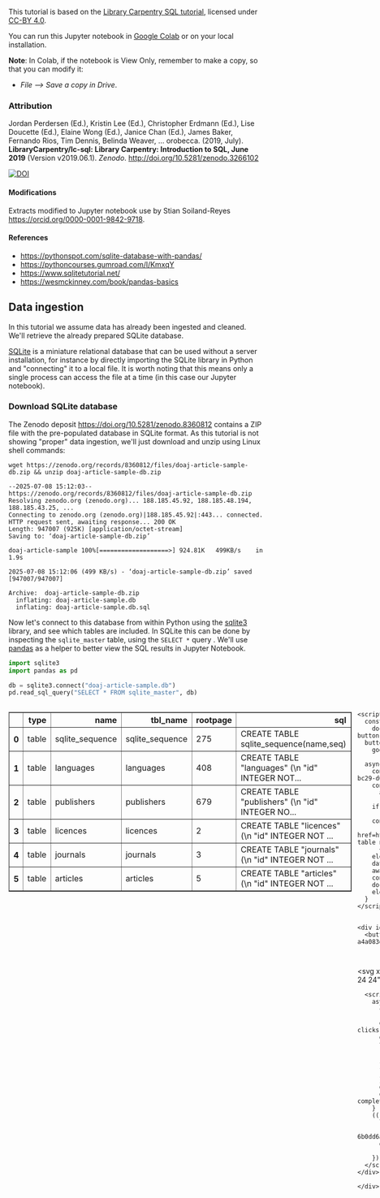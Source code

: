 

This tutorial is based on the [Library Carpentry SQL tutorial](https://librarycarpentry.github.io/lc-sql/), licensed under [CC-BY 4.0](https://librarycarpentry.github.io/lc-sql/LICENSE.html).

You can run this Jupyter notebook in [Google Colab](https://colab.research.google.com/) or on your local installation.

**Note**: In Colab, if the notebook is View Only, remember to make a copy, so that you can modify it:

* _File --> Save a copy in Drive_.


### Attribution

Jordan Perdersen (Ed.), Kristin Lee (Ed.), Christopher Erdmann (Ed.), Lise Doucette (Ed.), Elaine Wong (Ed.), Janice Chan (Ed.), James Baker, Fernando Rios, Tim Dennis, Belinda Weaver, … orobecca. (2019, July). **LibraryCarpentry/lc-sql: Library Carpentry: Introduction to SQL, June 2019** (Version v2019.06.1). _Zenodo_. http://doi.org/10.5281/zenodo.3266102

[![DOI](https://zenodo.org/badge/DOI/10.5281/zenodo.3266102.svg)](https://doi.org/10.5281/zenodo.3266102)

#### Modifications

Extracts modified to Jupyter notebook use by Stian Soiland-Reyes <https://orcid.org/0000-0001-9842-9718>.

#### References

* <https://pythonspot.com/sqlite-database-with-pandas/>
* <https://pythoncourses.gumroad.com/l/KmxqY>
* <https://www.sqlitetutorial.net/>
* <https://wesmckinney.com/book/pandas-basics>


## Data ingestion

In this tutorial we assume data has already been ingested and cleaned. We'll retrieve the already prepared SQLite database.

[SQLite](https://sqlite.org/) is a miniature relational database that can be used without a server installation, for instance by directly importing the SQLite library in Python and "connecting" it to a local file. It is worth noting that this means only a single process can access the file at a time (in this case our Jupyter notebook).

### Download SQLite database

The Zenodo deposit <https://doi.org/10.5281/zenodo.8360812> contains a ZIP file with the pre-populated database in SQLite format. As this tutorial is not showing "proper" data ingestion, we'll just download and unzip using Linux shell commands:


```shell
wget https://zenodo.org/records/8360812/files/doaj-article-sample-db.zip && unzip doaj-article-sample-db.zip
```

    --2025-07-08 15:12:03--  https://zenodo.org/records/8360812/files/doaj-article-sample-db.zip
    Resolving zenodo.org (zenodo.org)... 188.185.45.92, 188.185.48.194, 188.185.43.25, ...
    Connecting to zenodo.org (zenodo.org)|188.185.45.92|:443... connected.
    HTTP request sent, awaiting response... 200 OK
    Length: 947007 (925K) [application/octet-stream]
    Saving to: ‘doaj-article-sample-db.zip’
    
    doaj-article-sample 100%[===================>] 924.81K   499KB/s    in 1.9s    
    
    2025-07-08 15:12:06 (499 KB/s) - ‘doaj-article-sample-db.zip’ saved [947007/947007]
    
    Archive:  doaj-article-sample-db.zip
      inflating: doaj-article-sample.db  
      inflating: doaj-article-sample.db.sql  


Now let's connect to this database from within Python using the [sqlite3](https://docs.python.org/3/library/sqlite3.html) library, and see which tables are included. In SQLite this can be done by inspecting the `sqlite_master` table, using the `SELECT *` query . We'll use [pandas](https://pandas.pydata.org/) as a helper to better view the SQL results in Jupyter Notebook.




```python
import sqlite3
import pandas as pd

db = sqlite3.connect("doaj-article-sample.db")
pd.read_sql_query("SELECT * FROM sqlite_master", db)
```





  <div id="df-3791cbcf-e3e6-4f4e-bc29-d05b5fa4542f" class="colab-df-container">
    <div>
<style scoped>
    .dataframe tbody tr th:only-of-type {
        vertical-align: middle;
    }

    .dataframe tbody tr th {
        vertical-align: top;
    }

    .dataframe thead th {
        text-align: right;
    }
</style>
<table border="1" class="dataframe">
  <thead>
    <tr style="text-align: right;">
      <th></th>
      <th>type</th>
      <th>name</th>
      <th>tbl_name</th>
      <th>rootpage</th>
      <th>sql</th>
    </tr>
  </thead>
  <tbody>
    <tr>
      <th>0</th>
      <td>table</td>
      <td>sqlite_sequence</td>
      <td>sqlite_sequence</td>
      <td>275</td>
      <td>CREATE TABLE sqlite_sequence(name,seq)</td>
    </tr>
    <tr>
      <th>1</th>
      <td>table</td>
      <td>languages</td>
      <td>languages</td>
      <td>408</td>
      <td>CREATE TABLE "languages" (\n  "id" INTEGER NOT...</td>
    </tr>
    <tr>
      <th>2</th>
      <td>table</td>
      <td>publishers</td>
      <td>publishers</td>
      <td>679</td>
      <td>CREATE TABLE "publishers" (\n  "id" INTEGER NO...</td>
    </tr>
    <tr>
      <th>3</th>
      <td>table</td>
      <td>licences</td>
      <td>licences</td>
      <td>2</td>
      <td>CREATE TABLE "licences" (\n  "id" INTEGER NOT ...</td>
    </tr>
    <tr>
      <th>4</th>
      <td>table</td>
      <td>journals</td>
      <td>journals</td>
      <td>3</td>
      <td>CREATE TABLE "journals" (\n  "id" INTEGER NOT ...</td>
    </tr>
    <tr>
      <th>5</th>
      <td>table</td>
      <td>articles</td>
      <td>articles</td>
      <td>5</td>
      <td>CREATE TABLE "articles" (\n  "id" INTEGER NOT ...</td>
    </tr>
  </tbody>
</table>
</div>
    <div class="colab-df-buttons">

  <div class="colab-df-container">
    <button class="colab-df-convert" onclick="convertToInteractive('df-3791cbcf-e3e6-4f4e-bc29-d05b5fa4542f')"
            title="Convert this dataframe to an interactive table."
            style="display:none;">

  <svg xmlns="http://www.w3.org/2000/svg" height="24px" viewBox="0 -960 960 960">
    <path d="M120-120v-720h720v720H120Zm60-500h600v-160H180v160Zm220 220h160v-160H400v160Zm0 220h160v-160H400v160ZM180-400h160v-160H180v160Zm440 0h160v-160H620v160ZM180-180h160v-160H180v160Zm440 0h160v-160H620v160Z"/>
  </svg>
    </button>

  <style>
    .colab-df-container {
      display:flex;
      gap: 12px;
    }

    .colab-df-convert {
      background-color: #E8F0FE;
      border: none;
      border-radius: 50%;
      cursor: pointer;
      display: none;
      fill: #1967D2;
      height: 32px;
      padding: 0 0 0 0;
      width: 32px;
    }

    .colab-df-convert:hover {
      background-color: #E2EBFA;
      box-shadow: 0px 1px 2px rgba(60, 64, 67, 0.3), 0px 1px 3px 1px rgba(60, 64, 67, 0.15);
      fill: #174EA6;
    }

    .colab-df-buttons div {
      margin-bottom: 4px;
    }

    [theme=dark] .colab-df-convert {
      background-color: #3B4455;
      fill: #D2E3FC;
    }

    [theme=dark] .colab-df-convert:hover {
      background-color: #434B5C;
      box-shadow: 0px 1px 3px 1px rgba(0, 0, 0, 0.15);
      filter: drop-shadow(0px 1px 2px rgba(0, 0, 0, 0.3));
      fill: #FFFFFF;
    }
  </style>

    <script>
      const buttonEl =
        document.querySelector('#df-3791cbcf-e3e6-4f4e-bc29-d05b5fa4542f button.colab-df-convert');
      buttonEl.style.display =
        google.colab.kernel.accessAllowed ? 'block' : 'none';

      async function convertToInteractive(key) {
        const element = document.querySelector('#df-3791cbcf-e3e6-4f4e-bc29-d05b5fa4542f');
        const dataTable =
          await google.colab.kernel.invokeFunction('convertToInteractive',
                                                    [key], {});
        if (!dataTable) return;

        const docLinkHtml = 'Like what you see? Visit the ' +
          '<a target="_blank" href=https://colab.research.google.com/notebooks/data_table.ipynb>data table notebook</a>'
          + ' to learn more about interactive tables.';
        element.innerHTML = '';
        dataTable['output_type'] = 'display_data';
        await google.colab.output.renderOutput(dataTable, element);
        const docLink = document.createElement('div');
        docLink.innerHTML = docLinkHtml;
        element.appendChild(docLink);
      }
    </script>
  </div>


    <div id="df-a4a083db-5743-4731-b418-6b0dd6a2a4be">
      <button class="colab-df-quickchart" onclick="quickchart('df-a4a083db-5743-4731-b418-6b0dd6a2a4be')"
                title="Suggest charts"
                style="display:none;">

<svg xmlns="http://www.w3.org/2000/svg" height="24px"viewBox="0 0 24 24"
     width="24px">
    <g>
        <path d="M19 3H5c-1.1 0-2 .9-2 2v14c0 1.1.9 2 2 2h14c1.1 0 2-.9 2-2V5c0-1.1-.9-2-2-2zM9 17H7v-7h2v7zm4 0h-2V7h2v10zm4 0h-2v-4h2v4z"/>
    </g>
</svg>
      </button>

<style>
  .colab-df-quickchart {
      --bg-color: #E8F0FE;
      --fill-color: #1967D2;
      --hover-bg-color: #E2EBFA;
      --hover-fill-color: #174EA6;
      --disabled-fill-color: #AAA;
      --disabled-bg-color: #DDD;
  }

  [theme=dark] .colab-df-quickchart {
      --bg-color: #3B4455;
      --fill-color: #D2E3FC;
      --hover-bg-color: #434B5C;
      --hover-fill-color: #FFFFFF;
      --disabled-bg-color: #3B4455;
      --disabled-fill-color: #666;
  }

  .colab-df-quickchart {
    background-color: var(--bg-color);
    border: none;
    border-radius: 50%;
    cursor: pointer;
    display: none;
    fill: var(--fill-color);
    height: 32px;
    padding: 0;
    width: 32px;
  }

  .colab-df-quickchart:hover {
    background-color: var(--hover-bg-color);
    box-shadow: 0 1px 2px rgba(60, 64, 67, 0.3), 0 1px 3px 1px rgba(60, 64, 67, 0.15);
    fill: var(--button-hover-fill-color);
  }

  .colab-df-quickchart-complete:disabled,
  .colab-df-quickchart-complete:disabled:hover {
    background-color: var(--disabled-bg-color);
    fill: var(--disabled-fill-color);
    box-shadow: none;
  }

  .colab-df-spinner {
    border: 2px solid var(--fill-color);
    border-color: transparent;
    border-bottom-color: var(--fill-color);
    animation:
      spin 1s steps(1) infinite;
  }

  @keyframes spin {
    0% {
      border-color: transparent;
      border-bottom-color: var(--fill-color);
      border-left-color: var(--fill-color);
    }
    20% {
      border-color: transparent;
      border-left-color: var(--fill-color);
      border-top-color: var(--fill-color);
    }
    30% {
      border-color: transparent;
      border-left-color: var(--fill-color);
      border-top-color: var(--fill-color);
      border-right-color: var(--fill-color);
    }
    40% {
      border-color: transparent;
      border-right-color: var(--fill-color);
      border-top-color: var(--fill-color);
    }
    60% {
      border-color: transparent;
      border-right-color: var(--fill-color);
    }
    80% {
      border-color: transparent;
      border-right-color: var(--fill-color);
      border-bottom-color: var(--fill-color);
    }
    90% {
      border-color: transparent;
      border-bottom-color: var(--fill-color);
    }
  }
</style>

      <script>
        async function quickchart(key) {
          const quickchartButtonEl =
            document.querySelector('#' + key + ' button');
          quickchartButtonEl.disabled = true;  // To prevent multiple clicks.
          quickchartButtonEl.classList.add('colab-df-spinner');
          try {
            const charts = await google.colab.kernel.invokeFunction(
                'suggestCharts', [key], {});
          } catch (error) {
            console.error('Error during call to suggestCharts:', error);
          }
          quickchartButtonEl.classList.remove('colab-df-spinner');
          quickchartButtonEl.classList.add('colab-df-quickchart-complete');
        }
        (() => {
          let quickchartButtonEl =
            document.querySelector('#df-a4a083db-5743-4731-b418-6b0dd6a2a4be button');
          quickchartButtonEl.style.display =
            google.colab.kernel.accessAllowed ? 'block' : 'none';
        })();
      </script>
    </div>

    </div>
  </div>




## Introduction to SQL

In this tutorial we'll follow the Library Carpentry guide, but run the queries from within Python instead of the DB Browser.  

* Read through [Section 1: Introduction to SQL](https://librarycarpentry.github.io/lc-sql/01-introduction.html)  (ignoring the _DB Browser_ subsection).



## Selecting and querying data

Next, follow the [Section 2: Selecting and sorting data](https://librarycarpentry.github.io/lc-sql/02-selecting-sorting-data.html). Use Python's `"""` strings to support multiple lines.

Note that you don't need to use `print()`, as Jupyter Notebook will output the result of the last line, which with Panda becomes a HTML table:


```python
pd.read_sql_query("""
SELECT title
FROM articles
""", db)
```





  <div id="df-c63fceed-a32b-4946-baa7-bdc458dc1884" class="colab-df-container">
    <div>
<style scoped>
    .dataframe tbody tr th:only-of-type {
        vertical-align: middle;
    }

    .dataframe tbody tr th {
        vertical-align: top;
    }

    .dataframe thead th {
        text-align: right;
    }
</style>
<table border="1" class="dataframe">
  <thead>
    <tr style="text-align: right;">
      <th></th>
      <th>Title</th>
    </tr>
  </thead>
  <tbody>
    <tr>
      <th>0</th>
      <td>The Fisher Thermodynamics of Quasi-Probabilities</td>
    </tr>
    <tr>
      <th>1</th>
      <td>Aflatoxin Contamination of the Milk Supply: A ...</td>
    </tr>
    <tr>
      <th>2</th>
      <td>Metagenomic Analysis of Upwelling-Affected Bra...</td>
    </tr>
    <tr>
      <th>3</th>
      <td>Synthesis and Reactivity of a Cerium(III) Scor...</td>
    </tr>
    <tr>
      <th>4</th>
      <td>Performance and Uncertainty Evaluation of Snow...</td>
    </tr>
    <tr>
      <th>...</th>
      <td>...</td>
    </tr>
    <tr>
      <th>996</th>
      <td>Crystal structure of [3-(1H-benzimidazol-2-yl)...</td>
    </tr>
    <tr>
      <th>997</th>
      <td>Crystal structure of bis(3-bromopyridine-κN)bi...</td>
    </tr>
    <tr>
      <th>998</th>
      <td>Crystal structure of 4,4′-(ethane-1,2-diyl)bis...</td>
    </tr>
    <tr>
      <th>999</th>
      <td>Crystal structure of (Z)-4-[1-(4-acetylanilino...</td>
    </tr>
    <tr>
      <th>1000</th>
      <td>Metagenomic Analysis of Upwelling-Affected Bra...</td>
    </tr>
  </tbody>
</table>
<p>1001 rows × 1 columns</p>
</div>
    <div class="colab-df-buttons">

  <div class="colab-df-container">
    <button class="colab-df-convert" onclick="convertToInteractive('df-c63fceed-a32b-4946-baa7-bdc458dc1884')"
            title="Convert this dataframe to an interactive table."
            style="display:none;">

  <svg xmlns="http://www.w3.org/2000/svg" height="24px" viewBox="0 -960 960 960">
    <path d="M120-120v-720h720v720H120Zm60-500h600v-160H180v160Zm220 220h160v-160H400v160Zm0 220h160v-160H400v160ZM180-400h160v-160H180v160Zm440 0h160v-160H620v160ZM180-180h160v-160H180v160Zm440 0h160v-160H620v160Z"/>
  </svg>
    </button>

  <style>
    .colab-df-container {
      display:flex;
      gap: 12px;
    }

    .colab-df-convert {
      background-color: #E8F0FE;
      border: none;
      border-radius: 50%;
      cursor: pointer;
      display: none;
      fill: #1967D2;
      height: 32px;
      padding: 0 0 0 0;
      width: 32px;
    }

    .colab-df-convert:hover {
      background-color: #E2EBFA;
      box-shadow: 0px 1px 2px rgba(60, 64, 67, 0.3), 0px 1px 3px 1px rgba(60, 64, 67, 0.15);
      fill: #174EA6;
    }

    .colab-df-buttons div {
      margin-bottom: 4px;
    }

    [theme=dark] .colab-df-convert {
      background-color: #3B4455;
      fill: #D2E3FC;
    }

    [theme=dark] .colab-df-convert:hover {
      background-color: #434B5C;
      box-shadow: 0px 1px 3px 1px rgba(0, 0, 0, 0.15);
      filter: drop-shadow(0px 1px 2px rgba(0, 0, 0, 0.3));
      fill: #FFFFFF;
    }
  </style>

    <script>
      const buttonEl =
        document.querySelector('#df-c63fceed-a32b-4946-baa7-bdc458dc1884 button.colab-df-convert');
      buttonEl.style.display =
        google.colab.kernel.accessAllowed ? 'block' : 'none';

      async function convertToInteractive(key) {
        const element = document.querySelector('#df-c63fceed-a32b-4946-baa7-bdc458dc1884');
        const dataTable =
          await google.colab.kernel.invokeFunction('convertToInteractive',
                                                    [key], {});
        if (!dataTable) return;

        const docLinkHtml = 'Like what you see? Visit the ' +
          '<a target="_blank" href=https://colab.research.google.com/notebooks/data_table.ipynb>data table notebook</a>'
          + ' to learn more about interactive tables.';
        element.innerHTML = '';
        dataTable['output_type'] = 'display_data';
        await google.colab.output.renderOutput(dataTable, element);
        const docLink = document.createElement('div');
        docLink.innerHTML = docLinkHtml;
        element.appendChild(docLink);
      }
    </script>
  </div>


    <div id="df-a72c178e-4ee3-4af8-998c-6c7751398193">
      <button class="colab-df-quickchart" onclick="quickchart('df-a72c178e-4ee3-4af8-998c-6c7751398193')"
                title="Suggest charts"
                style="display:none;">

<svg xmlns="http://www.w3.org/2000/svg" height="24px"viewBox="0 0 24 24"
     width="24px">
    <g>
        <path d="M19 3H5c-1.1 0-2 .9-2 2v14c0 1.1.9 2 2 2h14c1.1 0 2-.9 2-2V5c0-1.1-.9-2-2-2zM9 17H7v-7h2v7zm4 0h-2V7h2v10zm4 0h-2v-4h2v4z"/>
    </g>
</svg>
      </button>

<style>
  .colab-df-quickchart {
      --bg-color: #E8F0FE;
      --fill-color: #1967D2;
      --hover-bg-color: #E2EBFA;
      --hover-fill-color: #174EA6;
      --disabled-fill-color: #AAA;
      --disabled-bg-color: #DDD;
  }

  [theme=dark] .colab-df-quickchart {
      --bg-color: #3B4455;
      --fill-color: #D2E3FC;
      --hover-bg-color: #434B5C;
      --hover-fill-color: #FFFFFF;
      --disabled-bg-color: #3B4455;
      --disabled-fill-color: #666;
  }

  .colab-df-quickchart {
    background-color: var(--bg-color);
    border: none;
    border-radius: 50%;
    cursor: pointer;
    display: none;
    fill: var(--fill-color);
    height: 32px;
    padding: 0;
    width: 32px;
  }

  .colab-df-quickchart:hover {
    background-color: var(--hover-bg-color);
    box-shadow: 0 1px 2px rgba(60, 64, 67, 0.3), 0 1px 3px 1px rgba(60, 64, 67, 0.15);
    fill: var(--button-hover-fill-color);
  }

  .colab-df-quickchart-complete:disabled,
  .colab-df-quickchart-complete:disabled:hover {
    background-color: var(--disabled-bg-color);
    fill: var(--disabled-fill-color);
    box-shadow: none;
  }

  .colab-df-spinner {
    border: 2px solid var(--fill-color);
    border-color: transparent;
    border-bottom-color: var(--fill-color);
    animation:
      spin 1s steps(1) infinite;
  }

  @keyframes spin {
    0% {
      border-color: transparent;
      border-bottom-color: var(--fill-color);
      border-left-color: var(--fill-color);
    }
    20% {
      border-color: transparent;
      border-left-color: var(--fill-color);
      border-top-color: var(--fill-color);
    }
    30% {
      border-color: transparent;
      border-left-color: var(--fill-color);
      border-top-color: var(--fill-color);
      border-right-color: var(--fill-color);
    }
    40% {
      border-color: transparent;
      border-right-color: var(--fill-color);
      border-top-color: var(--fill-color);
    }
    60% {
      border-color: transparent;
      border-right-color: var(--fill-color);
    }
    80% {
      border-color: transparent;
      border-right-color: var(--fill-color);
      border-bottom-color: var(--fill-color);
    }
    90% {
      border-color: transparent;
      border-bottom-color: var(--fill-color);
    }
  }
</style>

      <script>
        async function quickchart(key) {
          const quickchartButtonEl =
            document.querySelector('#' + key + ' button');
          quickchartButtonEl.disabled = true;  // To prevent multiple clicks.
          quickchartButtonEl.classList.add('colab-df-spinner');
          try {
            const charts = await google.colab.kernel.invokeFunction(
                'suggestCharts', [key], {});
          } catch (error) {
            console.error('Error during call to suggestCharts:', error);
          }
          quickchartButtonEl.classList.remove('colab-df-spinner');
          quickchartButtonEl.classList.add('colab-df-quickchart-complete');
        }
        (() => {
          let quickchartButtonEl =
            document.querySelector('#df-a72c178e-4ee3-4af8-998c-6c7751398193 button');
          quickchartButtonEl.style.display =
            google.colab.kernel.accessAllowed ? 'block' : 'none';
        })();
      </script>
    </div>

    </div>
  </div>




### SQL results in Python

Above, Pandas' DataFrame is rendered in Juyter Notebook, skipping most of the 1001 rows. Alternatively we can inspect the table returned in Python. This is beneficial in case you need to do further processing in code.

**Note**: You do _not_ have to use Panda dataframes for accessing SQL databases from Python, see also the [SQLite Python tutorial](https://docs.python.org/3/library/sqlite3.html#tutorial) for accessing the database directly.

Below, the method `.head()` is used to only select the first couple lines of the dataframe, while `.itertuples()` iterates over each row in the SQL result.  See the [Getting started with pandas](https://wesmckinney.com/book/pandas-basics) for further guidance on dataframes.

**Warning**: While SQL is generally case-insensitive, the database's spelling of the column name will be returned, which in this case is `Title` (instead of `title` as in the query) -- this matters below as Python code is case-sensitive.



```python
articles = pd.read_sql_query("""
SELECT Title
FROM articles
""", db)
for article in articles.head().itertuples():
  print(article.Title)

```

    The Fisher Thermodynamics of Quasi-Probabilities
    Aflatoxin Contamination of the Milk Supply: A Pakistan Perspective
    Metagenomic Analysis of Upwelling-Affected Brazilian Coastal Seawater Reveals Sequence Domains of Type I PKS and Modular NRPS
    Synthesis and Reactivity of a Cerium(III) Scorpionate Complex Containing a Redox Non-Innocent 2,2′-Bipyridine Ligand
    Performance and Uncertainty Evaluation of Snow Models on Snowmelt Flow Simulations over a Nordic Catchment (Mistassibi, Canada)



**Tip**: You can modify the code of Jupyter notebook, and click each cell's ▶️ button to run them. Use the [+ Code] button in Colab to add further code blocks. Use one code block per output.




### Errors

Before we continue, let's look quickly at different errors in the SQL, which will cause a Python exception.

#### Syntax error

The Python code is valid, but the SQL inside has a typo (`SELET` instead of `SELECT`):


```python
pd.read_sql_query("""
SELET title
FROM articles
""", db)
```


    ---------------------------------------------------------------------------

    OperationalError                          Traceback (most recent call last)

    /usr/local/lib/python3.11/dist-packages/pandas/io/sql.py in execute(self, sql, params)
       2673         try:
    -> 2674             cur.execute(sql, *args)
       2675             return cur


    OperationalError: near "SELET": syntax error

    
    The above exception was the direct cause of the following exception:


    DatabaseError                             Traceback (most recent call last)

    /tmp/ipython-input-22-3013307109.py in <cell line: 0>()
    ----> 1 pd.read_sql_query("""
          2 SELET title
          3 FROM articles
          4 """, db)


    /usr/local/lib/python3.11/dist-packages/pandas/io/sql.py in read_sql_query(sql, con, index_col, coerce_float, params, parse_dates, chunksize, dtype, dtype_backend)
        524 
        525     with pandasSQL_builder(con) as pandas_sql:
    --> 526         return pandas_sql.read_query(
        527             sql,
        528             index_col=index_col,


    /usr/local/lib/python3.11/dist-packages/pandas/io/sql.py in read_query(self, sql, index_col, coerce_float, parse_dates, params, chunksize, dtype, dtype_backend)
       2736         dtype_backend: DtypeBackend | Literal["numpy"] = "numpy",
       2737     ) -> DataFrame | Iterator[DataFrame]:
    -> 2738         cursor = self.execute(sql, params)
       2739         columns = [col_desc[0] for col_desc in cursor.description]
       2740 


    /usr/local/lib/python3.11/dist-packages/pandas/io/sql.py in execute(self, sql, params)
       2684 
       2685             ex = DatabaseError(f"Execution failed on sql '{sql}': {exc}")
    -> 2686             raise ex from exc
       2687 
       2688     @staticmethod


    DatabaseError: Execution failed on sql '
    SELET title
    FROM articles
    ': near "SELET": syntax error


#### Semantic error

Here the query is correct syntactically, but it's referencing a column that does not exist:


```python

```


```python
pd.read_sql_query("""
SELECT wrongColumn
FROM articles
""", db)
```


    ---------------------------------------------------------------------------

    OperationalError                          Traceback (most recent call last)

    /usr/local/lib/python3.11/dist-packages/pandas/io/sql.py in execute(self, sql, params)
       2673         try:
    -> 2674             cur.execute(sql, *args)
       2675             return cur


    OperationalError: no such column: wrongColumn

    
    The above exception was the direct cause of the following exception:


    DatabaseError                             Traceback (most recent call last)

    /tmp/ipython-input-23-818033597.py in <cell line: 0>()
    ----> 1 pd.read_sql_query("""
          2 SELECT wrongColumn
          3 FROM articles
          4 """, db)


    /usr/local/lib/python3.11/dist-packages/pandas/io/sql.py in read_sql_query(sql, con, index_col, coerce_float, params, parse_dates, chunksize, dtype, dtype_backend)
        524 
        525     with pandasSQL_builder(con) as pandas_sql:
    --> 526         return pandas_sql.read_query(
        527             sql,
        528             index_col=index_col,


    /usr/local/lib/python3.11/dist-packages/pandas/io/sql.py in read_query(self, sql, index_col, coerce_float, parse_dates, params, chunksize, dtype, dtype_backend)
       2736         dtype_backend: DtypeBackend | Literal["numpy"] = "numpy",
       2737     ) -> DataFrame | Iterator[DataFrame]:
    -> 2738         cursor = self.execute(sql, params)
       2739         columns = [col_desc[0] for col_desc in cursor.description]
       2740 


    /usr/local/lib/python3.11/dist-packages/pandas/io/sql.py in execute(self, sql, params)
       2684 
       2685             ex = DatabaseError(f"Execution failed on sql '{sql}': {exc}")
    -> 2686             raise ex from exc
       2687 
       2688     @staticmethod


    DatabaseError: Execution failed on sql '
    SELECT wrongColumn
    FROM articles
    ': no such column: wrongColumn


* First, try to correct the errors above, then re-execute the cells.

Next, follow the [rest of section 2](https://librarycarpentry.github.io/lc-sql/02-selecting-sorting-data.html#capitalization-and-good-style) onwards to the remaining SQL selection exercises.


### Capitalization and good style

_Follow exercise on [good style](https://librarycarpentry.github.io/lc-sql/02-selecting-sorting-data.html#capitalization-and-good-style) below:_


```python
pd.read_sql_query("""
SELECT ...
""", db)
```




```python
pd.read_sql_query("""
SELECT ...
""", db)
```


```python
pd.read_sql_query("""
SELECT ...
""", db)
```


```python
pd.read_sql_query("""
SELECT ...
""", db)
```

### Unique values

_Follow exercise on [unique values](https://librarycarpentry.github.io/lc-sql/02-selecting-sorting-data.html#unique-values)_


```python
pd.read_sql_query("""
SELECT ...
""", db)
```


```python
pd.read_sql_query("""
SELECT ...
""", db)
```

### Sorting

_Follow exercise on [sorting](https://librarycarpentry.github.io/lc-sql/02-selecting-sorting-data.html#sorting)_



```python
pd.read_sql_query("""
SELECT ...
""", db)
```


```python
pd.read_sql_query("""
SELECT ...
""", db)
```


```python
pd.read_sql_query("""
SELECT ...
""", db)
```

## Filtering

_Follow exercies on [filtering](https://librarycarpentry.github.io/lc-sql/03-filtering.html)_


```python
pd.read_sql_query("""
SELECT *
FROM articles
WHERE ISSNs = '2056-9890'
""", db).head()
```





  <div id="df-a4ac4d90-026d-4ab4-8bd5-661f0267494f" class="colab-df-container">
    <div>
<style scoped>
    .dataframe tbody tr th:only-of-type {
        vertical-align: middle;
    }

    .dataframe tbody tr th {
        vertical-align: top;
    }

    .dataframe thead th {
        text-align: right;
    }
</style>
<table border="1" class="dataframe">
  <thead>
    <tr style="text-align: right;">
      <th></th>
      <th>id</th>
      <th>Title</th>
      <th>Authors</th>
      <th>DOI</th>
      <th>URL</th>
      <th>Subjects</th>
      <th>ISSNs</th>
      <th>Citation</th>
      <th>LanguageId</th>
      <th>LicenceId</th>
      <th>Author_Count</th>
      <th>First_Author</th>
      <th>Citation_Count</th>
      <th>Day</th>
      <th>Month</th>
      <th>Year</th>
    </tr>
  </thead>
  <tbody>
    <tr>
      <th>0</th>
      <td>142</td>
      <td>Crystal structure of 7-isopropyl-1,4a,N-trimet...</td>
      <td>Li Liu|Xin-Yan Yan|Xiao-Ping Rao</td>
      <td>10.1107/S2056989015017648</td>
      <td>https://doaj.org/article/69bfe1351c864bc8a6b38...</td>
      <td>crystal structure|dihydroabietic acid derivati...</td>
      <td>2056-9890</td>
      <td>Acta Crystallographica Section E: Crystallogra...</td>
      <td>1</td>
      <td>1</td>
      <td>3</td>
      <td>Li Liu</td>
      <td>10</td>
      <td>1</td>
      <td>10</td>
      <td>2015</td>
    </tr>
    <tr>
      <th>1</th>
      <td>143</td>
      <td>Crystal structure of 2-(2,4-diphenyl-3-azabicy...</td>
      <td>K. Priya|K. Saravanan|S. Kabilan|S. Selvanayagam</td>
      <td>10.1107/S2056989015017740</td>
      <td>https://doaj.org/article/ce085e7ac3bd43e49a122...</td>
      <td>crystal structure|3-azabicyclononane derivativ...</td>
      <td>2056-9890</td>
      <td>Acta Crystallographica Section E: Crystallogra...</td>
      <td>1</td>
      <td>1</td>
      <td>4</td>
      <td>K. Priya</td>
      <td>10</td>
      <td>1</td>
      <td>10</td>
      <td>2015</td>
    </tr>
    <tr>
      <th>2</th>
      <td>144</td>
      <td>Crystal structure of 2-[2-(hydroxyimino)-1-phe...</td>
      <td>Brian J. Anderson|Michael B. Freedman|Sean P. ...</td>
      <td>10.1107/S2056989015017739</td>
      <td>https://doaj.org/article/4dd1a69aaefa478b8d2bb...</td>
      <td>crystal structure|thiosemicarbazone|weak inter...</td>
      <td>2056-9890</td>
      <td>Acta Crystallographica Section E: Crystallogra...</td>
      <td>1</td>
      <td>1</td>
      <td>5</td>
      <td>Brian J. Anderson</td>
      <td>10</td>
      <td>1</td>
      <td>10</td>
      <td>2015</td>
    </tr>
    <tr>
      <th>3</th>
      <td>145</td>
      <td>Crystal structure of 1-methoxy-5-methyl-N-phen...</td>
      <td>Inna S. Khazhieva|Tatiana V. Glukhareva|Pavel ...</td>
      <td>10.1107/S2056989015017776</td>
      <td>https://doaj.org/article/8c3bd9d71ba642f5b28d0...</td>
      <td>crystal structure|1,2,3-triazole|rearrangement...</td>
      <td>2056-9890</td>
      <td>Acta Crystallographica Section E: Crystallogra...</td>
      <td>1</td>
      <td>1</td>
      <td>4</td>
      <td>Inna S. Khazhieva</td>
      <td>10</td>
      <td>1</td>
      <td>10</td>
      <td>2015</td>
    </tr>
    <tr>
      <th>4</th>
      <td>146</td>
      <td>Redetermined structure of 4,4′-bipyridine–1,4-...</td>
      <td>Rima Paul|Sanchay Jyoti Bora</td>
      <td>10.1107/S2056989015017569</td>
      <td>https://doaj.org/article/b2d1ca2bb6fb4ba48c11e...</td>
      <td>crystal structure|co-crystal|supramolecular in...</td>
      <td>2056-9890</td>
      <td>Acta Crystallographica Section E: Crystallogra...</td>
      <td>1</td>
      <td>1</td>
      <td>2</td>
      <td>Rima Paul</td>
      <td>10</td>
      <td>1</td>
      <td>10</td>
      <td>2015</td>
    </tr>
  </tbody>
</table>
</div>
    <div class="colab-df-buttons">

  <div class="colab-df-container">
    <button class="colab-df-convert" onclick="convertToInteractive('df-a4ac4d90-026d-4ab4-8bd5-661f0267494f')"
            title="Convert this dataframe to an interactive table."
            style="display:none;">

  <svg xmlns="http://www.w3.org/2000/svg" height="24px" viewBox="0 -960 960 960">
    <path d="M120-120v-720h720v720H120Zm60-500h600v-160H180v160Zm220 220h160v-160H400v160Zm0 220h160v-160H400v160ZM180-400h160v-160H180v160Zm440 0h160v-160H620v160ZM180-180h160v-160H180v160Zm440 0h160v-160H620v160Z"/>
  </svg>
    </button>

  <style>
    .colab-df-container {
      display:flex;
      gap: 12px;
    }

    .colab-df-convert {
      background-color: #E8F0FE;
      border: none;
      border-radius: 50%;
      cursor: pointer;
      display: none;
      fill: #1967D2;
      height: 32px;
      padding: 0 0 0 0;
      width: 32px;
    }

    .colab-df-convert:hover {
      background-color: #E2EBFA;
      box-shadow: 0px 1px 2px rgba(60, 64, 67, 0.3), 0px 1px 3px 1px rgba(60, 64, 67, 0.15);
      fill: #174EA6;
    }

    .colab-df-buttons div {
      margin-bottom: 4px;
    }

    [theme=dark] .colab-df-convert {
      background-color: #3B4455;
      fill: #D2E3FC;
    }

    [theme=dark] .colab-df-convert:hover {
      background-color: #434B5C;
      box-shadow: 0px 1px 3px 1px rgba(0, 0, 0, 0.15);
      filter: drop-shadow(0px 1px 2px rgba(0, 0, 0, 0.3));
      fill: #FFFFFF;
    }
  </style>

    <script>
      const buttonEl =
        document.querySelector('#df-a4ac4d90-026d-4ab4-8bd5-661f0267494f button.colab-df-convert');
      buttonEl.style.display =
        google.colab.kernel.accessAllowed ? 'block' : 'none';

      async function convertToInteractive(key) {
        const element = document.querySelector('#df-a4ac4d90-026d-4ab4-8bd5-661f0267494f');
        const dataTable =
          await google.colab.kernel.invokeFunction('convertToInteractive',
                                                    [key], {});
        if (!dataTable) return;

        const docLinkHtml = 'Like what you see? Visit the ' +
          '<a target="_blank" href=https://colab.research.google.com/notebooks/data_table.ipynb>data table notebook</a>'
          + ' to learn more about interactive tables.';
        element.innerHTML = '';
        dataTable['output_type'] = 'display_data';
        await google.colab.output.renderOutput(dataTable, element);
        const docLink = document.createElement('div');
        docLink.innerHTML = docLinkHtml;
        element.appendChild(docLink);
      }
    </script>
  </div>


    <div id="df-5dd89063-7d5e-4264-ba63-1e15eb246e39">
      <button class="colab-df-quickchart" onclick="quickchart('df-5dd89063-7d5e-4264-ba63-1e15eb246e39')"
                title="Suggest charts"
                style="display:none;">

<svg xmlns="http://www.w3.org/2000/svg" height="24px"viewBox="0 0 24 24"
     width="24px">
    <g>
        <path d="M19 3H5c-1.1 0-2 .9-2 2v14c0 1.1.9 2 2 2h14c1.1 0 2-.9 2-2V5c0-1.1-.9-2-2-2zM9 17H7v-7h2v7zm4 0h-2V7h2v10zm4 0h-2v-4h2v4z"/>
    </g>
</svg>
      </button>

<style>
  .colab-df-quickchart {
      --bg-color: #E8F0FE;
      --fill-color: #1967D2;
      --hover-bg-color: #E2EBFA;
      --hover-fill-color: #174EA6;
      --disabled-fill-color: #AAA;
      --disabled-bg-color: #DDD;
  }

  [theme=dark] .colab-df-quickchart {
      --bg-color: #3B4455;
      --fill-color: #D2E3FC;
      --hover-bg-color: #434B5C;
      --hover-fill-color: #FFFFFF;
      --disabled-bg-color: #3B4455;
      --disabled-fill-color: #666;
  }

  .colab-df-quickchart {
    background-color: var(--bg-color);
    border: none;
    border-radius: 50%;
    cursor: pointer;
    display: none;
    fill: var(--fill-color);
    height: 32px;
    padding: 0;
    width: 32px;
  }

  .colab-df-quickchart:hover {
    background-color: var(--hover-bg-color);
    box-shadow: 0 1px 2px rgba(60, 64, 67, 0.3), 0 1px 3px 1px rgba(60, 64, 67, 0.15);
    fill: var(--button-hover-fill-color);
  }

  .colab-df-quickchart-complete:disabled,
  .colab-df-quickchart-complete:disabled:hover {
    background-color: var(--disabled-bg-color);
    fill: var(--disabled-fill-color);
    box-shadow: none;
  }

  .colab-df-spinner {
    border: 2px solid var(--fill-color);
    border-color: transparent;
    border-bottom-color: var(--fill-color);
    animation:
      spin 1s steps(1) infinite;
  }

  @keyframes spin {
    0% {
      border-color: transparent;
      border-bottom-color: var(--fill-color);
      border-left-color: var(--fill-color);
    }
    20% {
      border-color: transparent;
      border-left-color: var(--fill-color);
      border-top-color: var(--fill-color);
    }
    30% {
      border-color: transparent;
      border-left-color: var(--fill-color);
      border-top-color: var(--fill-color);
      border-right-color: var(--fill-color);
    }
    40% {
      border-color: transparent;
      border-right-color: var(--fill-color);
      border-top-color: var(--fill-color);
    }
    60% {
      border-color: transparent;
      border-right-color: var(--fill-color);
    }
    80% {
      border-color: transparent;
      border-right-color: var(--fill-color);
      border-bottom-color: var(--fill-color);
    }
    90% {
      border-color: transparent;
      border-bottom-color: var(--fill-color);
    }
  }
</style>

      <script>
        async function quickchart(key) {
          const quickchartButtonEl =
            document.querySelector('#' + key + ' button');
          quickchartButtonEl.disabled = true;  // To prevent multiple clicks.
          quickchartButtonEl.classList.add('colab-df-spinner');
          try {
            const charts = await google.colab.kernel.invokeFunction(
                'suggestCharts', [key], {});
          } catch (error) {
            console.error('Error during call to suggestCharts:', error);
          }
          quickchartButtonEl.classList.remove('colab-df-spinner');
          quickchartButtonEl.classList.add('colab-df-quickchart-complete');
        }
        (() => {
          let quickchartButtonEl =
            document.querySelector('#df-5dd89063-7d5e-4264-ba63-1e15eb246e39 button');
          quickchartButtonEl.style.display =
            google.colab.kernel.accessAllowed ? 'block' : 'none';
        })();
      </script>
    </div>

    </div>
  </div>




Note that in SQL, value comparisons is done with a _single_ equal sign  `=`, unlike Python and other programing languagues typical use of `==` or `.equals`


```python
pd.read_sql_query("""
SELECT ...
""", db).head()
```


```python
pd.read_sql_query("""
SELECT ...
""", db).head()
```


```python
pd.read_sql_query("""
SELECT ...
""", db).head()
```


```python
pd.read_sql_query("""
SELECT ...
""", db).head()
```

## Ordering and commenting

_Follow exercises on [Ordering and commenting](https://librarycarpentry.github.io/lc-sql/04-ordering-commenting.html)_






```python
pd.read_sql_query("""
SELECT Title, Authors
FROM articles
WHERE ISSNs = '2067-2764|2247-6202'
ORDER BY First_Author ASC;
""", db)
```





  <div id="df-989afc81-007e-48c0-b381-b9bb9e3da7b8" class="colab-df-container">
    <div>
<style scoped>
    .dataframe tbody tr th:only-of-type {
        vertical-align: middle;
    }

    .dataframe tbody tr th {
        vertical-align: top;
    }

    .dataframe thead th {
        text-align: right;
    }
</style>
<table border="1" class="dataframe">
  <thead>
    <tr style="text-align: right;">
      <th></th>
      <th>Title</th>
      <th>Authors</th>
    </tr>
  </thead>
  <tbody>
    <tr>
      <th>0</th>
      <td>Zweier I-Convergent Double Sequence Spaces Def...</td>
      <td>A. Khan Vakeel| Khan Nazneen|Yasmeen</td>
    </tr>
    <tr>
      <th>1</th>
      <td>New Čebyšev Type Inequalities for Functions wh...</td>
      <td>B. Meftah|K. Boukerrioua</td>
    </tr>
    <tr>
      <th>2</th>
      <td>Initial Maclaurin Coecients Bounds for New Sub...</td>
      <td>Basem Aref Frasin|Tariq Al-Hawary</td>
    </tr>
    <tr>
      <th>3</th>
      <td>Measure of Tessellation Quality of Voronoï Meshes</td>
      <td>E. A-iyeh|J.F. Peters</td>
    </tr>
    <tr>
      <th>4</th>
      <td>The Applicability of $-Calculus to Solve Some ...</td>
      <td>Eugene Eberbach</td>
    </tr>
    <tr>
      <th>5</th>
      <td>Some Families of q-Series Identities and Assoc...</td>
      <td>H. M. Srivastava|S. N. Singh|S. P. Singh</td>
    </tr>
    <tr>
      <th>6</th>
      <td>Lp - Approximation of Analytic Functions on Co...</td>
      <td>Kumar Devendra|Jain Vandna</td>
    </tr>
    <tr>
      <th>7</th>
      <td>A Mixed Integer Linear Programming Formulation...</td>
      <td>Marija Ivanović</td>
    </tr>
    <tr>
      <th>8</th>
      <td>Properties of Stabilizing Computations</td>
      <td>Mark Burgin</td>
    </tr>
    <tr>
      <th>9</th>
      <td>Primality Testing and Factorization by using F...</td>
      <td>Musha Takaaki</td>
    </tr>
    <tr>
      <th>10</th>
      <td>Luhn Prime Numbers</td>
      <td>Octavian Cira|Florentin Smarandache</td>
    </tr>
    <tr>
      <th>11</th>
      <td>Hadamard Product of Certain Harmonic Univalent...</td>
      <td>R. M. El-Ashwah|B. A. Frasin</td>
    </tr>
    <tr>
      <th>12</th>
      <td>Second Hankel Determinant for Generalized Saka...</td>
      <td>S. P. Vijayalakshmi|T. V. Sudharsan</td>
    </tr>
    <tr>
      <th>13</th>
      <td>Some Perturbed Ostrowski Type Inequalities for...</td>
      <td>S. S. Dragomir</td>
    </tr>
    <tr>
      <th>14</th>
      <td>Katsaras’s Type Fuzzy Norm under Triangular Norms</td>
      <td>Sorin Nădăban|Tudor Bînzar|Flavius Pater|Carme...</td>
    </tr>
    <tr>
      <th>15</th>
      <td>On BVσ I-convergent Sequence Spaces Defined by...</td>
      <td>Vakeel A. Khan|Mohd Shafiq|Rami Kamel Ahmad Ra...</td>
    </tr>
    <tr>
      <th>16</th>
      <td>Coupled Systems of Fractional Integro-Differen...</td>
      <td>Zoubir Dahmani|Mohamed Amin Abdellaoui|Mohamed...</td>
    </tr>
  </tbody>
</table>
</div>
    <div class="colab-df-buttons">

  <div class="colab-df-container">
    <button class="colab-df-convert" onclick="convertToInteractive('df-989afc81-007e-48c0-b381-b9bb9e3da7b8')"
            title="Convert this dataframe to an interactive table."
            style="display:none;">

  <svg xmlns="http://www.w3.org/2000/svg" height="24px" viewBox="0 -960 960 960">
    <path d="M120-120v-720h720v720H120Zm60-500h600v-160H180v160Zm220 220h160v-160H400v160Zm0 220h160v-160H400v160ZM180-400h160v-160H180v160Zm440 0h160v-160H620v160ZM180-180h160v-160H180v160Zm440 0h160v-160H620v160Z"/>
  </svg>
    </button>

  <style>
    .colab-df-container {
      display:flex;
      gap: 12px;
    }

    .colab-df-convert {
      background-color: #E8F0FE;
      border: none;
      border-radius: 50%;
      cursor: pointer;
      display: none;
      fill: #1967D2;
      height: 32px;
      padding: 0 0 0 0;
      width: 32px;
    }

    .colab-df-convert:hover {
      background-color: #E2EBFA;
      box-shadow: 0px 1px 2px rgba(60, 64, 67, 0.3), 0px 1px 3px 1px rgba(60, 64, 67, 0.15);
      fill: #174EA6;
    }

    .colab-df-buttons div {
      margin-bottom: 4px;
    }

    [theme=dark] .colab-df-convert {
      background-color: #3B4455;
      fill: #D2E3FC;
    }

    [theme=dark] .colab-df-convert:hover {
      background-color: #434B5C;
      box-shadow: 0px 1px 3px 1px rgba(0, 0, 0, 0.15);
      filter: drop-shadow(0px 1px 2px rgba(0, 0, 0, 0.3));
      fill: #FFFFFF;
    }
  </style>

    <script>
      const buttonEl =
        document.querySelector('#df-989afc81-007e-48c0-b381-b9bb9e3da7b8 button.colab-df-convert');
      buttonEl.style.display =
        google.colab.kernel.accessAllowed ? 'block' : 'none';

      async function convertToInteractive(key) {
        const element = document.querySelector('#df-989afc81-007e-48c0-b381-b9bb9e3da7b8');
        const dataTable =
          await google.colab.kernel.invokeFunction('convertToInteractive',
                                                    [key], {});
        if (!dataTable) return;

        const docLinkHtml = 'Like what you see? Visit the ' +
          '<a target="_blank" href=https://colab.research.google.com/notebooks/data_table.ipynb>data table notebook</a>'
          + ' to learn more about interactive tables.';
        element.innerHTML = '';
        dataTable['output_type'] = 'display_data';
        await google.colab.output.renderOutput(dataTable, element);
        const docLink = document.createElement('div');
        docLink.innerHTML = docLinkHtml;
        element.appendChild(docLink);
      }
    </script>
  </div>


    <div id="df-53ff91c1-3022-4570-9def-5a3d29d94804">
      <button class="colab-df-quickchart" onclick="quickchart('df-53ff91c1-3022-4570-9def-5a3d29d94804')"
                title="Suggest charts"
                style="display:none;">

<svg xmlns="http://www.w3.org/2000/svg" height="24px"viewBox="0 0 24 24"
     width="24px">
    <g>
        <path d="M19 3H5c-1.1 0-2 .9-2 2v14c0 1.1.9 2 2 2h14c1.1 0 2-.9 2-2V5c0-1.1-.9-2-2-2zM9 17H7v-7h2v7zm4 0h-2V7h2v10zm4 0h-2v-4h2v4z"/>
    </g>
</svg>
      </button>

<style>
  .colab-df-quickchart {
      --bg-color: #E8F0FE;
      --fill-color: #1967D2;
      --hover-bg-color: #E2EBFA;
      --hover-fill-color: #174EA6;
      --disabled-fill-color: #AAA;
      --disabled-bg-color: #DDD;
  }

  [theme=dark] .colab-df-quickchart {
      --bg-color: #3B4455;
      --fill-color: #D2E3FC;
      --hover-bg-color: #434B5C;
      --hover-fill-color: #FFFFFF;
      --disabled-bg-color: #3B4455;
      --disabled-fill-color: #666;
  }

  .colab-df-quickchart {
    background-color: var(--bg-color);
    border: none;
    border-radius: 50%;
    cursor: pointer;
    display: none;
    fill: var(--fill-color);
    height: 32px;
    padding: 0;
    width: 32px;
  }

  .colab-df-quickchart:hover {
    background-color: var(--hover-bg-color);
    box-shadow: 0 1px 2px rgba(60, 64, 67, 0.3), 0 1px 3px 1px rgba(60, 64, 67, 0.15);
    fill: var(--button-hover-fill-color);
  }

  .colab-df-quickchart-complete:disabled,
  .colab-df-quickchart-complete:disabled:hover {
    background-color: var(--disabled-bg-color);
    fill: var(--disabled-fill-color);
    box-shadow: none;
  }

  .colab-df-spinner {
    border: 2px solid var(--fill-color);
    border-color: transparent;
    border-bottom-color: var(--fill-color);
    animation:
      spin 1s steps(1) infinite;
  }

  @keyframes spin {
    0% {
      border-color: transparent;
      border-bottom-color: var(--fill-color);
      border-left-color: var(--fill-color);
    }
    20% {
      border-color: transparent;
      border-left-color: var(--fill-color);
      border-top-color: var(--fill-color);
    }
    30% {
      border-color: transparent;
      border-left-color: var(--fill-color);
      border-top-color: var(--fill-color);
      border-right-color: var(--fill-color);
    }
    40% {
      border-color: transparent;
      border-right-color: var(--fill-color);
      border-top-color: var(--fill-color);
    }
    60% {
      border-color: transparent;
      border-right-color: var(--fill-color);
    }
    80% {
      border-color: transparent;
      border-right-color: var(--fill-color);
      border-bottom-color: var(--fill-color);
    }
    90% {
      border-color: transparent;
      border-bottom-color: var(--fill-color);
    }
  }
</style>

      <script>
        async function quickchart(key) {
          const quickchartButtonEl =
            document.querySelector('#' + key + ' button');
          quickchartButtonEl.disabled = true;  // To prevent multiple clicks.
          quickchartButtonEl.classList.add('colab-df-spinner');
          try {
            const charts = await google.colab.kernel.invokeFunction(
                'suggestCharts', [key], {});
          } catch (error) {
            console.error('Error during call to suggestCharts:', error);
          }
          quickchartButtonEl.classList.remove('colab-df-spinner');
          quickchartButtonEl.classList.add('colab-df-quickchart-complete');
        }
        (() => {
          let quickchartButtonEl =
            document.querySelector('#df-53ff91c1-3022-4570-9def-5a3d29d94804 button');
          quickchartButtonEl.style.display =
            google.colab.kernel.accessAllowed ? 'block' : 'none';
        })();
      </script>
    </div>

    </div>
  </div>





```python
pd.read_sql_query("""
SELECT ...
""", db)
```


```python
pd.read_sql_query("""
SELECT ...
""", db)
```


```python
pd.read_sql_query("""
SELECT ...
""", db)
```

## Aggregating values

_Follow exercise on [Aggregating and calculating values](https://librarycarpentry.github.io/lc-sql/05-aggregating-calculating.html)_





```python
pd.read_sql_query("""
SELECT ISSNs, AVG(Citation_Count)
FROM articles
GROUP BY ISSNs;
""", db)
```





  <div id="df-936e5f0e-83dc-4350-95ac-676a9f90e53e" class="colab-df-container">
    <div>
<style scoped>
    .dataframe tbody tr th:only-of-type {
        vertical-align: middle;
    }

    .dataframe tbody tr th {
        vertical-align: top;
    }

    .dataframe thead th {
        text-align: right;
    }
</style>
<table border="1" class="dataframe">
  <thead>
    <tr style="text-align: right;">
      <th></th>
      <th>ISSNs</th>
      <th>AVG(Citation_Count)</th>
    </tr>
  </thead>
  <tbody>
    <tr>
      <th>0</th>
      <td>0367-0449|1988-3250</td>
      <td>4.000000</td>
    </tr>
    <tr>
      <th>1</th>
      <td>1099-4300</td>
      <td>4.000000</td>
    </tr>
    <tr>
      <th>2</th>
      <td>1420-3049</td>
      <td>4.000000</td>
    </tr>
    <tr>
      <th>3</th>
      <td>1422-0067</td>
      <td>8.000000</td>
    </tr>
    <tr>
      <th>4</th>
      <td>1424-8220</td>
      <td>4.000000</td>
    </tr>
    <tr>
      <th>5</th>
      <td>1660-3397</td>
      <td>4.000000</td>
    </tr>
    <tr>
      <th>6</th>
      <td>1660-4601</td>
      <td>10.000000</td>
    </tr>
    <tr>
      <th>7</th>
      <td>1996-1944</td>
      <td>4.000000</td>
    </tr>
    <tr>
      <th>8</th>
      <td>1999-4907</td>
      <td>4.000000</td>
    </tr>
    <tr>
      <th>9</th>
      <td>1999-4915</td>
      <td>4.000000</td>
    </tr>
    <tr>
      <th>10</th>
      <td>2056-9890</td>
      <td>9.593240</td>
    </tr>
    <tr>
      <th>11</th>
      <td>2067-2764|2247-6202</td>
      <td>8.647059</td>
    </tr>
    <tr>
      <th>12</th>
      <td>2071-1050</td>
      <td>5.000000</td>
    </tr>
    <tr>
      <th>13</th>
      <td>2072-4292</td>
      <td>5.000000</td>
    </tr>
    <tr>
      <th>14</th>
      <td>2072-6643</td>
      <td>4.000000</td>
    </tr>
    <tr>
      <th>15</th>
      <td>2072-6651</td>
      <td>4.000000</td>
    </tr>
    <tr>
      <th>16</th>
      <td>2072-6694</td>
      <td>4.000000</td>
    </tr>
    <tr>
      <th>17</th>
      <td>2073-4344</td>
      <td>4.000000</td>
    </tr>
    <tr>
      <th>18</th>
      <td>2073-4360</td>
      <td>4.000000</td>
    </tr>
    <tr>
      <th>19</th>
      <td>2073-4395</td>
      <td>4.000000</td>
    </tr>
    <tr>
      <th>20</th>
      <td>2073-4425</td>
      <td>4.000000</td>
    </tr>
    <tr>
      <th>21</th>
      <td>2073-4441</td>
      <td>4.000000</td>
    </tr>
    <tr>
      <th>22</th>
      <td>2073-8994</td>
      <td>4.000000</td>
    </tr>
    <tr>
      <th>23</th>
      <td>2075-163X</td>
      <td>4.000000</td>
    </tr>
    <tr>
      <th>24</th>
      <td>2075-1702</td>
      <td>4.000000</td>
    </tr>
    <tr>
      <th>25</th>
      <td>2075-4418</td>
      <td>4.000000</td>
    </tr>
    <tr>
      <th>26</th>
      <td>2075-4442</td>
      <td>4.000000</td>
    </tr>
    <tr>
      <th>27</th>
      <td>2075-4701</td>
      <td>4.000000</td>
    </tr>
    <tr>
      <th>28</th>
      <td>2075-5309</td>
      <td>4.000000</td>
    </tr>
    <tr>
      <th>29</th>
      <td>2076-0787</td>
      <td>4.000000</td>
    </tr>
    <tr>
      <th>30</th>
      <td>2076-2615</td>
      <td>4.000000</td>
    </tr>
    <tr>
      <th>31</th>
      <td>2076-3417</td>
      <td>5.000000</td>
    </tr>
    <tr>
      <th>32</th>
      <td>2076-3905</td>
      <td>4.000000</td>
    </tr>
    <tr>
      <th>33</th>
      <td>2076-393X</td>
      <td>4.000000</td>
    </tr>
    <tr>
      <th>34</th>
      <td>2077-0375</td>
      <td>4.000000</td>
    </tr>
    <tr>
      <th>35</th>
      <td>2077-0472</td>
      <td>5.000000</td>
    </tr>
    <tr>
      <th>36</th>
      <td>2077-1444</td>
      <td>4.000000</td>
    </tr>
    <tr>
      <th>37</th>
      <td>2078-1547</td>
      <td>4.000000</td>
    </tr>
    <tr>
      <th>38</th>
      <td>2079-6374</td>
      <td>4.000000</td>
    </tr>
    <tr>
      <th>39</th>
      <td>2079-7737</td>
      <td>4.000000</td>
    </tr>
    <tr>
      <th>40</th>
      <td>2079-8954</td>
      <td>4.000000</td>
    </tr>
    <tr>
      <th>41</th>
      <td>2079-9268</td>
      <td>8.000000</td>
    </tr>
    <tr>
      <th>42</th>
      <td>2220-9964</td>
      <td>8.000000</td>
    </tr>
    <tr>
      <th>43</th>
      <td>2227-9717</td>
      <td>4.000000</td>
    </tr>
    <tr>
      <th>44</th>
      <td>2250-1177</td>
      <td>7.000000</td>
    </tr>
    <tr>
      <th>45</th>
      <td>2278-4748|2278-4802</td>
      <td>8.000000</td>
    </tr>
    <tr>
      <th>46</th>
      <td>2304-6740</td>
      <td>5.000000</td>
    </tr>
    <tr>
      <th>47</th>
      <td>2304-6767</td>
      <td>5.000000</td>
    </tr>
    <tr>
      <th>48</th>
      <td>2305-6304</td>
      <td>3.000000</td>
    </tr>
    <tr>
      <th>49</th>
      <td>2306-5338</td>
      <td>4.000000</td>
    </tr>
    <tr>
      <th>50</th>
      <td>2306-5354</td>
      <td>5.000000</td>
    </tr>
  </tbody>
</table>
</div>
    <div class="colab-df-buttons">

  <div class="colab-df-container">
    <button class="colab-df-convert" onclick="convertToInteractive('df-936e5f0e-83dc-4350-95ac-676a9f90e53e')"
            title="Convert this dataframe to an interactive table."
            style="display:none;">

  <svg xmlns="http://www.w3.org/2000/svg" height="24px" viewBox="0 -960 960 960">
    <path d="M120-120v-720h720v720H120Zm60-500h600v-160H180v160Zm220 220h160v-160H400v160Zm0 220h160v-160H400v160ZM180-400h160v-160H180v160Zm440 0h160v-160H620v160ZM180-180h160v-160H180v160Zm440 0h160v-160H620v160Z"/>
  </svg>
    </button>

  <style>
    .colab-df-container {
      display:flex;
      gap: 12px;
    }

    .colab-df-convert {
      background-color: #E8F0FE;
      border: none;
      border-radius: 50%;
      cursor: pointer;
      display: none;
      fill: #1967D2;
      height: 32px;
      padding: 0 0 0 0;
      width: 32px;
    }

    .colab-df-convert:hover {
      background-color: #E2EBFA;
      box-shadow: 0px 1px 2px rgba(60, 64, 67, 0.3), 0px 1px 3px 1px rgba(60, 64, 67, 0.15);
      fill: #174EA6;
    }

    .colab-df-buttons div {
      margin-bottom: 4px;
    }

    [theme=dark] .colab-df-convert {
      background-color: #3B4455;
      fill: #D2E3FC;
    }

    [theme=dark] .colab-df-convert:hover {
      background-color: #434B5C;
      box-shadow: 0px 1px 3px 1px rgba(0, 0, 0, 0.15);
      filter: drop-shadow(0px 1px 2px rgba(0, 0, 0, 0.3));
      fill: #FFFFFF;
    }
  </style>

    <script>
      const buttonEl =
        document.querySelector('#df-936e5f0e-83dc-4350-95ac-676a9f90e53e button.colab-df-convert');
      buttonEl.style.display =
        google.colab.kernel.accessAllowed ? 'block' : 'none';

      async function convertToInteractive(key) {
        const element = document.querySelector('#df-936e5f0e-83dc-4350-95ac-676a9f90e53e');
        const dataTable =
          await google.colab.kernel.invokeFunction('convertToInteractive',
                                                    [key], {});
        if (!dataTable) return;

        const docLinkHtml = 'Like what you see? Visit the ' +
          '<a target="_blank" href=https://colab.research.google.com/notebooks/data_table.ipynb>data table notebook</a>'
          + ' to learn more about interactive tables.';
        element.innerHTML = '';
        dataTable['output_type'] = 'display_data';
        await google.colab.output.renderOutput(dataTable, element);
        const docLink = document.createElement('div');
        docLink.innerHTML = docLinkHtml;
        element.appendChild(docLink);
      }
    </script>
  </div>


    <div id="df-3aaa5445-8856-4b3f-b181-fb9e1d00d079">
      <button class="colab-df-quickchart" onclick="quickchart('df-3aaa5445-8856-4b3f-b181-fb9e1d00d079')"
                title="Suggest charts"
                style="display:none;">

<svg xmlns="http://www.w3.org/2000/svg" height="24px"viewBox="0 0 24 24"
     width="24px">
    <g>
        <path d="M19 3H5c-1.1 0-2 .9-2 2v14c0 1.1.9 2 2 2h14c1.1 0 2-.9 2-2V5c0-1.1-.9-2-2-2zM9 17H7v-7h2v7zm4 0h-2V7h2v10zm4 0h-2v-4h2v4z"/>
    </g>
</svg>
      </button>

<style>
  .colab-df-quickchart {
      --bg-color: #E8F0FE;
      --fill-color: #1967D2;
      --hover-bg-color: #E2EBFA;
      --hover-fill-color: #174EA6;
      --disabled-fill-color: #AAA;
      --disabled-bg-color: #DDD;
  }

  [theme=dark] .colab-df-quickchart {
      --bg-color: #3B4455;
      --fill-color: #D2E3FC;
      --hover-bg-color: #434B5C;
      --hover-fill-color: #FFFFFF;
      --disabled-bg-color: #3B4455;
      --disabled-fill-color: #666;
  }

  .colab-df-quickchart {
    background-color: var(--bg-color);
    border: none;
    border-radius: 50%;
    cursor: pointer;
    display: none;
    fill: var(--fill-color);
    height: 32px;
    padding: 0;
    width: 32px;
  }

  .colab-df-quickchart:hover {
    background-color: var(--hover-bg-color);
    box-shadow: 0 1px 2px rgba(60, 64, 67, 0.3), 0 1px 3px 1px rgba(60, 64, 67, 0.15);
    fill: var(--button-hover-fill-color);
  }

  .colab-df-quickchart-complete:disabled,
  .colab-df-quickchart-complete:disabled:hover {
    background-color: var(--disabled-bg-color);
    fill: var(--disabled-fill-color);
    box-shadow: none;
  }

  .colab-df-spinner {
    border: 2px solid var(--fill-color);
    border-color: transparent;
    border-bottom-color: var(--fill-color);
    animation:
      spin 1s steps(1) infinite;
  }

  @keyframes spin {
    0% {
      border-color: transparent;
      border-bottom-color: var(--fill-color);
      border-left-color: var(--fill-color);
    }
    20% {
      border-color: transparent;
      border-left-color: var(--fill-color);
      border-top-color: var(--fill-color);
    }
    30% {
      border-color: transparent;
      border-left-color: var(--fill-color);
      border-top-color: var(--fill-color);
      border-right-color: var(--fill-color);
    }
    40% {
      border-color: transparent;
      border-right-color: var(--fill-color);
      border-top-color: var(--fill-color);
    }
    60% {
      border-color: transparent;
      border-right-color: var(--fill-color);
    }
    80% {
      border-color: transparent;
      border-right-color: var(--fill-color);
      border-bottom-color: var(--fill-color);
    }
    90% {
      border-color: transparent;
      border-bottom-color: var(--fill-color);
    }
  }
</style>

      <script>
        async function quickchart(key) {
          const quickchartButtonEl =
            document.querySelector('#' + key + ' button');
          quickchartButtonEl.disabled = true;  // To prevent multiple clicks.
          quickchartButtonEl.classList.add('colab-df-spinner');
          try {
            const charts = await google.colab.kernel.invokeFunction(
                'suggestCharts', [key], {});
          } catch (error) {
            console.error('Error during call to suggestCharts:', error);
          }
          quickchartButtonEl.classList.remove('colab-df-spinner');
          quickchartButtonEl.classList.add('colab-df-quickchart-complete');
        }
        (() => {
          let quickchartButtonEl =
            document.querySelector('#df-3aaa5445-8856-4b3f-b181-fb9e1d00d079 button');
          quickchartButtonEl.style.display =
            google.colab.kernel.accessAllowed ? 'block' : 'none';
        })();
      </script>
    </div>

    </div>
  </div>





```python
pd.read_sql_query("""
SELECT ...
""", db)
```


```python
pd.read_sql_query("""
SELECT ...
""", db)
```


```python
pd.read_sql_query("""
SELECT ...
""", db)
```

## Joins and aliases

_Follow exercises on [Joins and aliases](https://librarycarpentry.github.io/lc-sql/06-joins-aliases.html)_




```python
pd.read_sql_query("""
SELECT *
FROM articles
JOIN journals
ON articles.ISSNs = journals.ISSNs;
""", db).head()

```





  <div id="df-60735bb6-1a6d-439b-b62f-666ee79f515f" class="colab-df-container">
    <div>
<style scoped>
    .dataframe tbody tr th:only-of-type {
        vertical-align: middle;
    }

    .dataframe tbody tr th {
        vertical-align: top;
    }

    .dataframe thead th {
        text-align: right;
    }
</style>
<table border="1" class="dataframe">
  <thead>
    <tr style="text-align: right;">
      <th></th>
      <th>id</th>
      <th>Title</th>
      <th>Authors</th>
      <th>DOI</th>
      <th>URL</th>
      <th>Subjects</th>
      <th>ISSNs</th>
      <th>Citation</th>
      <th>LanguageId</th>
      <th>LicenceId</th>
      <th>...</th>
      <th>First_Author</th>
      <th>Citation_Count</th>
      <th>Day</th>
      <th>Month</th>
      <th>Year</th>
      <th>id</th>
      <th>ISSN-L</th>
      <th>ISSNs</th>
      <th>PublisherId</th>
      <th>Journal_Title</th>
    </tr>
  </thead>
  <tbody>
    <tr>
      <th>0</th>
      <td>0</td>
      <td>The Fisher Thermodynamics of Quasi-Probabilities</td>
      <td>Flavia Pennini|Angelo Plastino</td>
      <td>10.3390/e17127853</td>
      <td>https://doaj.org/article/b75e8d5cca3f46cbbd63e...</td>
      <td>Fisher information|quasi-probabilities|complem...</td>
      <td>1099-4300</td>
      <td>Entropy, Vol 17, Iss 12, Pp 7848-7858 (2015)</td>
      <td>1</td>
      <td>1</td>
      <td>...</td>
      <td>Flavia Pennini</td>
      <td>4</td>
      <td>1</td>
      <td>11</td>
      <td>2015</td>
      <td>14</td>
      <td>1099-4300</td>
      <td>1099-4300</td>
      <td>2</td>
      <td>Entropy</td>
    </tr>
    <tr>
      <th>1</th>
      <td>1</td>
      <td>Aflatoxin Contamination of the Milk Supply: A ...</td>
      <td>Naveed Aslam|Peter C. Wynn</td>
      <td>10.3390/agriculture5041172</td>
      <td>https://doaj.org/article/0edc5af6672641c0bd456...</td>
      <td>aflatoxins|AFM1|AFB1|milk marketing chains|hep...</td>
      <td>2077-0472</td>
      <td>Agriculture (Basel), Vol 5, Iss 4, Pp 1172-118...</td>
      <td>1</td>
      <td>1</td>
      <td>...</td>
      <td>Naveed Aslam</td>
      <td>5</td>
      <td>1</td>
      <td>11</td>
      <td>2015</td>
      <td>1</td>
      <td>2077-0472</td>
      <td>2077-0472</td>
      <td>2</td>
      <td>Agriculture</td>
    </tr>
    <tr>
      <th>2</th>
      <td>2</td>
      <td>Metagenomic Analysis of Upwelling-Affected Bra...</td>
      <td>Rafael R. C. Cuadrat|Juliano C. Cury|Alberto M...</td>
      <td>10.3390/ijms161226101</td>
      <td>https://doaj.org/article/d9fe469f75a0442382b84...</td>
      <td>PKS|NRPS|metagenomics|environmental genomics|u...</td>
      <td>1422-0067</td>
      <td>International Journal of Molecular Sciences, V...</td>
      <td>1</td>
      <td>1</td>
      <td>...</td>
      <td>Rafael R. C. Cuadrat</td>
      <td>8</td>
      <td>1</td>
      <td>11</td>
      <td>2015</td>
      <td>22</td>
      <td>1422-0067</td>
      <td>1422-0067</td>
      <td>2</td>
      <td>International Journal of Molecular Sciences</td>
    </tr>
    <tr>
      <th>3</th>
      <td>3</td>
      <td>Synthesis and Reactivity of a Cerium(III) Scor...</td>
      <td>Fabrizio Ortu|Hao Zhu|Marie-Emmanuelle Boulon|...</td>
      <td>10.3390/inorganics3040534</td>
      <td>https://doaj.org/article/95606ed39deb4f43b96f7...</td>
      <td>lanthanide|cerium|scorpionate|tris(pyrazolyl)b...</td>
      <td>2304-6740</td>
      <td>Inorganics (Basel), Vol 3, Iss 4, Pp 534-553 (...</td>
      <td>1</td>
      <td>1</td>
      <td>...</td>
      <td>Fabrizio Ortu</td>
      <td>5</td>
      <td>1</td>
      <td>11</td>
      <td>2015</td>
      <td>20</td>
      <td>2304-6740</td>
      <td>2304-6740</td>
      <td>2</td>
      <td>Inorganics</td>
    </tr>
    <tr>
      <th>4</th>
      <td>4</td>
      <td>Performance and Uncertainty Evaluation of Snow...</td>
      <td>Magali Troin|Richard Arsenault|François Brissette</td>
      <td>10.3390/hydrology2040289</td>
      <td>https://doaj.org/article/18b1d70730d44573ab5c2...</td>
      <td>snow models|hydrological models|snowmelt|uncer...</td>
      <td>2306-5338</td>
      <td>Hydrology, Vol 2, Iss 4, Pp 289-317 (2015)</td>
      <td>1</td>
      <td>1</td>
      <td>...</td>
      <td>Magali Troin</td>
      <td>4</td>
      <td>1</td>
      <td>11</td>
      <td>2015</td>
      <td>19</td>
      <td>2306-5338</td>
      <td>2306-5338</td>
      <td>2</td>
      <td>Hydrology</td>
    </tr>
  </tbody>
</table>
<p>5 rows × 21 columns</p>
</div>
    <div class="colab-df-buttons">

  <div class="colab-df-container">
    <button class="colab-df-convert" onclick="convertToInteractive('df-60735bb6-1a6d-439b-b62f-666ee79f515f')"
            title="Convert this dataframe to an interactive table."
            style="display:none;">

  <svg xmlns="http://www.w3.org/2000/svg" height="24px" viewBox="0 -960 960 960">
    <path d="M120-120v-720h720v720H120Zm60-500h600v-160H180v160Zm220 220h160v-160H400v160Zm0 220h160v-160H400v160ZM180-400h160v-160H180v160Zm440 0h160v-160H620v160ZM180-180h160v-160H180v160Zm440 0h160v-160H620v160Z"/>
  </svg>
    </button>

  <style>
    .colab-df-container {
      display:flex;
      gap: 12px;
    }

    .colab-df-convert {
      background-color: #E8F0FE;
      border: none;
      border-radius: 50%;
      cursor: pointer;
      display: none;
      fill: #1967D2;
      height: 32px;
      padding: 0 0 0 0;
      width: 32px;
    }

    .colab-df-convert:hover {
      background-color: #E2EBFA;
      box-shadow: 0px 1px 2px rgba(60, 64, 67, 0.3), 0px 1px 3px 1px rgba(60, 64, 67, 0.15);
      fill: #174EA6;
    }

    .colab-df-buttons div {
      margin-bottom: 4px;
    }

    [theme=dark] .colab-df-convert {
      background-color: #3B4455;
      fill: #D2E3FC;
    }

    [theme=dark] .colab-df-convert:hover {
      background-color: #434B5C;
      box-shadow: 0px 1px 3px 1px rgba(0, 0, 0, 0.15);
      filter: drop-shadow(0px 1px 2px rgba(0, 0, 0, 0.3));
      fill: #FFFFFF;
    }
  </style>

    <script>
      const buttonEl =
        document.querySelector('#df-60735bb6-1a6d-439b-b62f-666ee79f515f button.colab-df-convert');
      buttonEl.style.display =
        google.colab.kernel.accessAllowed ? 'block' : 'none';

      async function convertToInteractive(key) {
        const element = document.querySelector('#df-60735bb6-1a6d-439b-b62f-666ee79f515f');
        const dataTable =
          await google.colab.kernel.invokeFunction('convertToInteractive',
                                                    [key], {});
        if (!dataTable) return;

        const docLinkHtml = 'Like what you see? Visit the ' +
          '<a target="_blank" href=https://colab.research.google.com/notebooks/data_table.ipynb>data table notebook</a>'
          + ' to learn more about interactive tables.';
        element.innerHTML = '';
        dataTable['output_type'] = 'display_data';
        await google.colab.output.renderOutput(dataTable, element);
        const docLink = document.createElement('div');
        docLink.innerHTML = docLinkHtml;
        element.appendChild(docLink);
      }
    </script>
  </div>


    <div id="df-cab7ed2c-399b-43bf-acf2-a950c6da1c08">
      <button class="colab-df-quickchart" onclick="quickchart('df-cab7ed2c-399b-43bf-acf2-a950c6da1c08')"
                title="Suggest charts"
                style="display:none;">

<svg xmlns="http://www.w3.org/2000/svg" height="24px"viewBox="0 0 24 24"
     width="24px">
    <g>
        <path d="M19 3H5c-1.1 0-2 .9-2 2v14c0 1.1.9 2 2 2h14c1.1 0 2-.9 2-2V5c0-1.1-.9-2-2-2zM9 17H7v-7h2v7zm4 0h-2V7h2v10zm4 0h-2v-4h2v4z"/>
    </g>
</svg>
      </button>

<style>
  .colab-df-quickchart {
      --bg-color: #E8F0FE;
      --fill-color: #1967D2;
      --hover-bg-color: #E2EBFA;
      --hover-fill-color: #174EA6;
      --disabled-fill-color: #AAA;
      --disabled-bg-color: #DDD;
  }

  [theme=dark] .colab-df-quickchart {
      --bg-color: #3B4455;
      --fill-color: #D2E3FC;
      --hover-bg-color: #434B5C;
      --hover-fill-color: #FFFFFF;
      --disabled-bg-color: #3B4455;
      --disabled-fill-color: #666;
  }

  .colab-df-quickchart {
    background-color: var(--bg-color);
    border: none;
    border-radius: 50%;
    cursor: pointer;
    display: none;
    fill: var(--fill-color);
    height: 32px;
    padding: 0;
    width: 32px;
  }

  .colab-df-quickchart:hover {
    background-color: var(--hover-bg-color);
    box-shadow: 0 1px 2px rgba(60, 64, 67, 0.3), 0 1px 3px 1px rgba(60, 64, 67, 0.15);
    fill: var(--button-hover-fill-color);
  }

  .colab-df-quickchart-complete:disabled,
  .colab-df-quickchart-complete:disabled:hover {
    background-color: var(--disabled-bg-color);
    fill: var(--disabled-fill-color);
    box-shadow: none;
  }

  .colab-df-spinner {
    border: 2px solid var(--fill-color);
    border-color: transparent;
    border-bottom-color: var(--fill-color);
    animation:
      spin 1s steps(1) infinite;
  }

  @keyframes spin {
    0% {
      border-color: transparent;
      border-bottom-color: var(--fill-color);
      border-left-color: var(--fill-color);
    }
    20% {
      border-color: transparent;
      border-left-color: var(--fill-color);
      border-top-color: var(--fill-color);
    }
    30% {
      border-color: transparent;
      border-left-color: var(--fill-color);
      border-top-color: var(--fill-color);
      border-right-color: var(--fill-color);
    }
    40% {
      border-color: transparent;
      border-right-color: var(--fill-color);
      border-top-color: var(--fill-color);
    }
    60% {
      border-color: transparent;
      border-right-color: var(--fill-color);
    }
    80% {
      border-color: transparent;
      border-right-color: var(--fill-color);
      border-bottom-color: var(--fill-color);
    }
    90% {
      border-color: transparent;
      border-bottom-color: var(--fill-color);
    }
  }
</style>

      <script>
        async function quickchart(key) {
          const quickchartButtonEl =
            document.querySelector('#' + key + ' button');
          quickchartButtonEl.disabled = true;  // To prevent multiple clicks.
          quickchartButtonEl.classList.add('colab-df-spinner');
          try {
            const charts = await google.colab.kernel.invokeFunction(
                'suggestCharts', [key], {});
          } catch (error) {
            console.error('Error during call to suggestCharts:', error);
          }
          quickchartButtonEl.classList.remove('colab-df-spinner');
          quickchartButtonEl.classList.add('colab-df-quickchart-complete');
        }
        (() => {
          let quickchartButtonEl =
            document.querySelector('#df-cab7ed2c-399b-43bf-acf2-a950c6da1c08 button');
          quickchartButtonEl.style.display =
            google.colab.kernel.accessAllowed ? 'block' : 'none';
        })();
      </script>
    </div>

    </div>
  </div>





```python
pd.read_sql_query("""
SELECT ...
""", db).head()

```


```python
pd.read_sql_query("""
SELECT ...
""", db).head()

```


```python
pd.read_sql_query("""
SELECT ...
""", db).head()

```


```python
pd.read_sql_query("""
SELECT ...
""", db).head()

```

### Aliases

_Follow exercises on [aliases](https://librarycarpentry.github.io/lc-sql/06-joins-aliases.html#aliases)_


```python
pd.read_sql_query("""
SELECT ...
""", db).head()

```

## Saving queries

_Follow exercise of [Saving queries](https://librarycarpentry.github.io/lc-sql/07-saving-queries.html)_

**Note**: As `DROP VIEW` and `CREATE VIEW` do not return any result, below we have to use `db.execute` directly rather than `pd.read_sql_query`.


```python
db.execute("DROP VIEW IF EXISTS journal_counts")

db.execute("""
CREATE VIEW ...

""")
```


```python
pd.read_sql_query("""
SELECT ...
""", db).head()
```

Remember that a view is not stored as a separate table, but is a pre-canned query that can then itself be queries. That means updates to the tables will modify the views! SQL Views typically cannot themselves be modified with `INSERT`.

Nevertheless, if a view was temporary, we may want to delete it so it does clutter our database:


```python
db.execute("DROP VIEW journal_counts")
```

## Additional reading

The remaining sections of Library Carpentry SQL relates to creating databases before they can be queried.


* [Database design](https://librarycarpentry.github.io/lc-sql/08-database-design.html)
* [Creating tables](https://librarycarpentry.github.io/lc-sql/09-create.html)
* [Extra challenges](https://librarycarpentry.github.io/lc-sql/11-extra-challenges.html)
* [Good SQL style](https://librarycarpentry.github.io/lc-sql/Bonus_GoodStyle.html)

**Tip**: Sometimes knowing what kind of queries are needed will influence the design at earlier data engineering phases, e.g. reducing the need for complex `JOIN`s.
